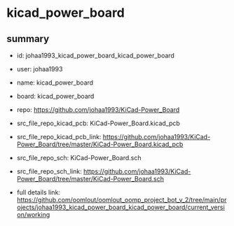 # kicad_power_board
 
## summary 
* id: johaa1993_kicad_power_board_kicad_power_board
* user: johaa1993
* name: kicad_power_board
* board: kicad_power_board
* repo: https://github.com/johaa1993/KiCad-Power_Board
* src_file_repo_kicad_pcb: KiCad-Power_Board.kicad_pcb
* src_file_repo_kicad_pcb_link: https://github.com/johaa1993/KiCad-Power_Board/tree/master/KiCad-Power_Board.kicad_pcb


* src_file_repo_sch: KiCad-Power_Board.sch
* src_file_repo_sch_link: https://github.com/johaa1993/KiCad-Power_Board/tree/master/KiCad-Power_Board.sch
* full details link: https://github.com/oomlout/oomlout_oomp_project_bot_v_2/tree/main/projects/johaa1993_kicad_power_board_kicad_power_board/current_version/working  








